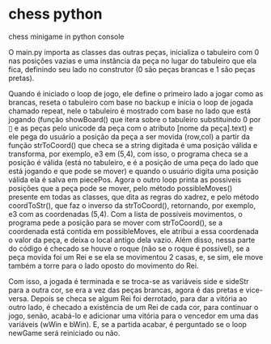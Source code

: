# chess python

 chess minigame in python console
 

O main.py importa as classes das outras peças, inicializa o tabuleiro com 0 nas posições vazias e uma instância da peça no lugar do tabuleiro que ela fica, definindo seu lado no construtor (0 são peças brancas e 1 são peças pretas).

Quando é iniciado o loop de jogo, ele define o primeiro lado a jogar como as brancas, reseta o tabuleiro com base no backup e inicia o loop de jogada chamado repeat, nele o tabuleiro é mostrado com base no lado que está jogando (função showBoard() que itera sobre o tabuleiro substituindo 0 por ▯ e as peças pelo unicode da peça com o atributo [nome da peça].text) e ele pega do usuário a posição da peça a ser movida (row,col) a partir da função strToCoord() que checa se a string digitada é uma posição válida e transforma, por exemplo, e3 em (5,4), com isso, o programa checa se a posição é válida (está no tabuleiro, e é a posição de uma peça do lado que está jogando e que pode se mover) e quando o usuário digita uma posição válida ela é salva em piecePos. Agora o outro loop printa as possiveis posições que a peça pode se mover, pelo método possibleMoves() presente em todas as classes, que dita as regras do xadrez, e pelo método coordToStr(), que faz o inverso da strToCoord(), retornando, por exemplo, e3 com as coordenadas (5,4). Com a lista de possíveis movimentos, o programa pede a posição para se mover com strToCoord(), se a coordenada está contida em possibleMoves, ele atribui a essa coordenada o valor da peça, e deixa o local antigo dela vazio. Além disso, nessa parte do código é checado se houve o roque (não se o roque é possível), se a peça movida foi um Rei e se ela se movimentou 2 casas, e, se sim, ele move também a torre para o lado oposto do movimento do Rei.

Com isso, a jogada é terminada e se troca-se as variáveis side e sideStr para a outra cor, se era a vez das peças brancas, agora é das pretas e vice-versa. Depois se checa se algum Rei foi derrotado, para dar a vitória ao outro lado, é checado a existência de um Rei de cada cor, para continuar o jogo, senão, acabá-lo e adicionar uma vitória para o vencedor em uma das variáveis (wWin e bWin). E, se a partida acabar, é perguntado se o loop newGame será reiniciado ou não.
